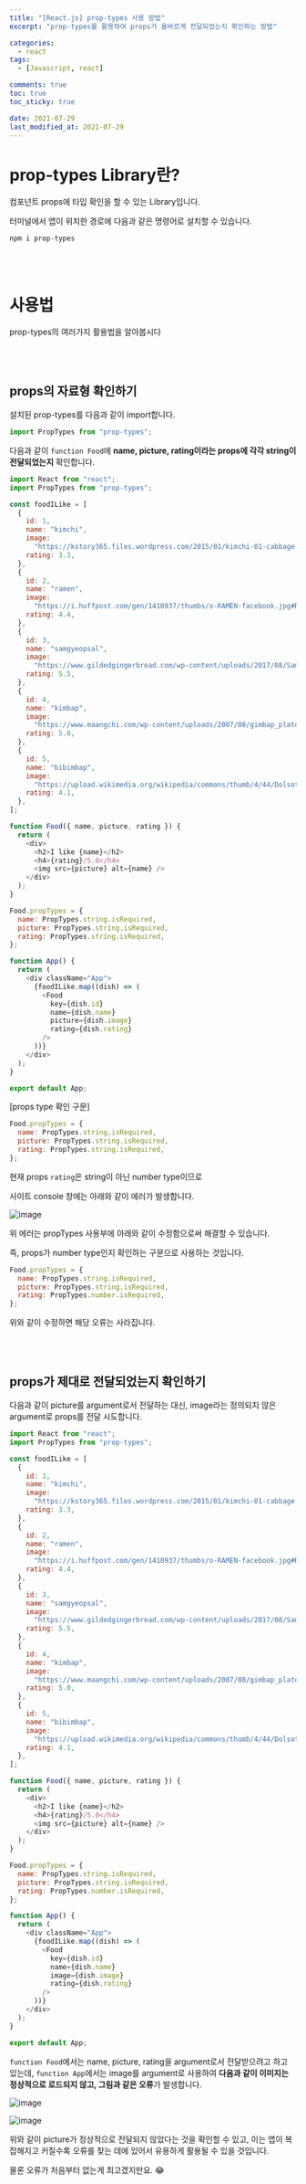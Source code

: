 ```yaml
---
title: "[React.js] prop-types 사용 방법"
excerpt: "prop-types를 활용하여 props가 올바르게 전달되었는지 확인하는 방법"

categories:
  - react
tags:
  - [Javascript, react]

comments: true
toc: true
toc_sticky: true

date: 2021-07-29
last_modified_at: 2021-07-29
---
```


# prop-types Library란?

컴포넌트 props에 타입 확인을 할 수 있는 Library입니다.

터미널에서 앱이 위치한 경로에 다음과 같은 명령어로 설치할 수 있습니다.

`npm i prop-types`

<br><br>

# 사용법

prop-types의 여러가지 활용법을 알아봅시다

<br><br>

## props의 자료형 확인하기

설치된 prop-types를 다음과 같이 import합니다.

```javascript
import PropTypes from "prop-types";
```

다음과 같이 `function Food`에 **name, picture, rating이라는 props에 각각 string이 전달되었는지** 확인합니다.

```javascript
import React from "react";
import PropTypes from "prop-types";

const foodILike = [
  {
    id: 1,
    name: "kimchi",
    image:
      "https://kstory365.files.wordpress.com/2015/01/kimchi-01-cabbage.jpg",
    rating: 3.3,
  },
  {
    id: 2,
    name: "ramen",
    image:
      "https://i.huffpost.com/gen/1410937/thumbs/o-RAMEN-facebook.jpg#Ramen%202000x1000",
    rating: 4.4,
  },
  {
    id: 3,
    name: "samgyeopsal",
    image:
      "https://www.gildedgingerbread.com/wp-content/uploads/2017/08/Samgyeopsal-1.jpg",
    rating: 5.5,
  },
  {
    id: 4,
    name: "kimbap",
    image:
      "https://www.maangchi.com/wp-content/uploads/2007/08/gimbap_plate.jpg",
    rating: 5.0,
  },
  {
    id: 5,
    name: "bibimbap",
    image:
      "https://upload.wikimedia.org/wikipedia/commons/thumb/4/44/Dolsot-bibimbap.jpg/1200px-Dolsot-bibimbap.jpg",
    rating: 4.1,
  },
];

function Food({ name, picture, rating }) {
  return (
    <div>
      <h2>I like {name}</h2>
      <h4>{rating}/5.0</h4>
      <img src={picture} alt={name} />
    </div>
  );
}

Food.propTypes = {
  name: PropTypes.string.isRequired,
  picture: PropTypes.string.isRequired,
  rating: PropTypes.string.isRequired,
};

function App() {
  return (
    <div className="App">
      {foodILike.map((dish) => (
        <Food
          key={dish.id}
          name={dish.name}
          picture={dish.image}
          rating={dish.rating}
        />
      ))}
    </div>
  );
}

export default App;
```

[props type 확인 구문]

```javascript
Food.propTypes = {
  name: PropTypes.string.isRequired,
  picture: PropTypes.string.isRequired,
  rating: PropTypes.string.isRequired,
};
```

현재 props `rating`은 string이 아닌 number type이므로

사이트 console 창에는 아래와 같이 에러가 발생합니다.

![image](https://user-images.githubusercontent.com/86935775/127464836-eb02c989-9d3e-4d95-97c6-fc8f3df21804.png)

위 에러는 propTypes 사용부에 아래와 같이 수정함으로써 해결할 수 있습니다.

즉, props가 number type인지 확인하는 구문으로 사용하는 것입니다.

```javascript
Food.propTypes = {
  name: PropTypes.string.isRequired,
  picture: PropTypes.string.isRequired,
  rating: PropTypes.number.isRequired,
};
```

위와 같이 수정하면 해당 오류는 사라집니다.

<br><br>

## props가 제대로 전달되었는지 확인하기

다음과 같이 picture를 argument로서 전달하는 대신, image라는 정의되지 않은 argument로 props를 전달 시도합니다.

```javascript
import React from "react";
import PropTypes from "prop-types";

const foodILike = [
  {
    id: 1,
    name: "kimchi",
    image:
      "https://kstory365.files.wordpress.com/2015/01/kimchi-01-cabbage.jpg",
    rating: 3.3,
  },
  {
    id: 2,
    name: "ramen",
    image:
      "https://i.huffpost.com/gen/1410937/thumbs/o-RAMEN-facebook.jpg#Ramen%202000x1000",
    rating: 4.4,
  },
  {
    id: 3,
    name: "samgyeopsal",
    image:
      "https://www.gildedgingerbread.com/wp-content/uploads/2017/08/Samgyeopsal-1.jpg",
    rating: 5.5,
  },
  {
    id: 4,
    name: "kimbap",
    image:
      "https://www.maangchi.com/wp-content/uploads/2007/08/gimbap_plate.jpg",
    rating: 5.0,
  },
  {
    id: 5,
    name: "bibimbap",
    image:
      "https://upload.wikimedia.org/wikipedia/commons/thumb/4/44/Dolsot-bibimbap.jpg/1200px-Dolsot-bibimbap.jpg",
    rating: 4.1,
  },
];

function Food({ name, picture, rating }) {
  return (
    <div>
      <h2>I like {name}</h2>
      <h4>{rating}/5.0</h4>
      <img src={picture} alt={name} />
    </div>
  );
}

Food.propTypes = {
  name: PropTypes.string.isRequired,
  picture: PropTypes.string.isRequired,
  rating: PropTypes.number.isRequired,
};

function App() {
  return (
    <div className="App">
      {foodILike.map((dish) => (
        <Food
          key={dish.id}
          name={dish.name}
          image={dish.image}
          rating={dish.rating}
        />
      ))}
    </div>
  );
}

export default App;
```

`function Food`에서는 name, picture, rating을 argument로서 전달받으려고 하고 있는데, `function App`에서는 image를 argument로 사용하여 **다음과 같이 이미지는 정상적으로 로드되지 않고, 그림과 같은 오류**가 발생합니다.

![image](https://user-images.githubusercontent.com/86935775/127465846-0cf06f78-2803-43db-b792-d30a066db3ff.png)

![image](https://user-images.githubusercontent.com/86935775/127465450-97debfc6-7283-4ea3-a541-afb0043b0540.png)

위와 같이 picture가 정상적으로 전달되지 않았다는 것을 확인할 수 있고, 이는 앱이 복잡해지고 커질수록 오류를 찾는 데에 있어서 유용하게 활용될 수 있을 것입니다.

물론 오류가 처음부터 없는게 최고겠지만요. 😂

